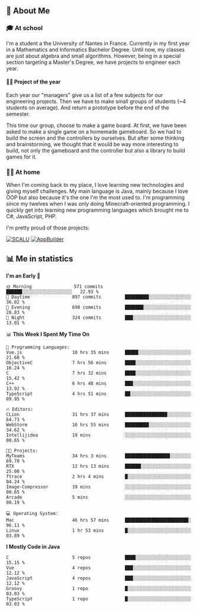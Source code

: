 ## 👀 About Me

### 🎓 At school

I'm a student a the University of Nantes in France. Currently in my first year in a Mathematics and Informatics Bachelor Degree. Until now, my classes are just about algebra and small algorithms. However, being in a special section targeting a Master's Degree, we have projects to engineer each year. 

#### 🔧🔬 Project of the year

Each year our "managers" give us a list of a few subjects for our engineering projects. Then we have to make small groups of students (~4 students on average). And return a prototype before the end of the semester.

This time our group, choose to make a game board. At first, we have been asked to make a single game on a homemade gameboard. So we had to build the screen and the controllers by ourselves. 
But after some thinking and brainstorming, we thought that it would be way more interesting to build, not only the gameboard and the controller but also a library to build games for it.

### 👨‍💻 At home

When I'm coming back to my place, I love learning new technologies and giving myself challenges. My main language is Java, mainly because I love OOP but also because it's the one I'm the most used to. I'm programming since my twelves when I was only doing Minecraft-oriented programming.  I quickly get into learning new programming languages which brought me to C#, JavaScript, PHP. 

I'm pretty proud of those projects:

[![SCALU](https://github-readme-stats.vercel.app/api/pin?username=renardfute&repo=SCALU)](https://github.com/renardfute/scalu)
[![AppBuilder](https://github-readme-stats.vercel.app/api/pin?username=pulsedev2&repo=AppBuilder)](https://github.com/pulsedev2/AppBuilder)

## 📊 Me in statistics
<!--START_SECTION:waka-->
**I'm an Early 🐤** 

```text
🌞 Morning                571 commits         ██████░░░░░░░░░░░░░░░░░░░   22.93 % 
🌆 Daytime                897 commits         █████████░░░░░░░░░░░░░░░░   36.02 % 
🌃 Evening                698 commits         ███████░░░░░░░░░░░░░░░░░░   28.03 % 
🌙 Night                  324 commits         ███░░░░░░░░░░░░░░░░░░░░░░   13.01 % 
```


📊 **This Week I Spent My Time On** 

```text
💬 Programming Languages: 
Vue.js                   10 hrs 35 mins      █████░░░░░░░░░░░░░░░░░░░░   21.68 % 
ObjectiveC               7 hrs 56 mins       ████░░░░░░░░░░░░░░░░░░░░░   16.24 % 
C                        7 hrs 32 mins       ████░░░░░░░░░░░░░░░░░░░░░   15.42 % 
C++                      6 hrs 48 mins       ███░░░░░░░░░░░░░░░░░░░░░░   13.92 % 
TypeScript               4 hrs 51 mins       ██░░░░░░░░░░░░░░░░░░░░░░░   09.95 % 

🔥 Editors: 
CLion                    31 hrs 37 mins      ████████████████░░░░░░░░░   64.73 % 
WebStorm                 16 hrs 55 mins      █████████░░░░░░░░░░░░░░░░   34.62 % 
Intellijidea             19 mins             ░░░░░░░░░░░░░░░░░░░░░░░░░   00.65 % 

🐱‍💻 Projects: 
MyTeams                  34 hrs 3 mins       █████████████████░░░░░░░░   69.70 % 
RTX                      12 hrs 13 mins      ██████░░░░░░░░░░░░░░░░░░░   25.00 % 
ftrace                   2 hrs 4 mins        █░░░░░░░░░░░░░░░░░░░░░░░░   04.24 % 
Image-Compressor         19 mins             ░░░░░░░░░░░░░░░░░░░░░░░░░   00.65 % 
Arcade                   5 mins              ░░░░░░░░░░░░░░░░░░░░░░░░░   00.19 % 

💻 Operating System: 
Mac                      46 hrs 57 mins      ████████████████████████░   96.11 % 
Linux                    1 hr 53 mins        █░░░░░░░░░░░░░░░░░░░░░░░░   03.89 % 
```

**I Mostly Code in Java** 

```text
C                        5 repos             ████░░░░░░░░░░░░░░░░░░░░░   15.15 % 
Vue                      4 repos             ███░░░░░░░░░░░░░░░░░░░░░░   12.12 % 
JavaScript               4 repos             ███░░░░░░░░░░░░░░░░░░░░░░   12.12 % 
Groovy                   1 repo              █░░░░░░░░░░░░░░░░░░░░░░░░   03.03 % 
TypeScript               1 repo              █░░░░░░░░░░░░░░░░░░░░░░░░   03.03 % 
```




<!--END_SECTION:waka-->
